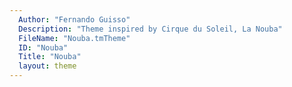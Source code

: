 ```yaml
---
  Author: "Fernando Guisso"
  Description: "Theme inspired by Cirque du Soleil, La Nouba"
  FileName: "Nouba.tmTheme"
  ID: "Nouba"
  Title: "Nouba"
  layout: theme
---
```

  
